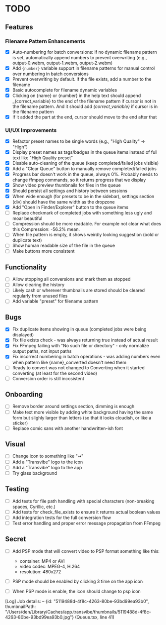 # TODO

## Features

### Filename Pattern Enhancements

- [x] Auto-numbering for batch conversions: If no dynamic filename pattern is set, automatically append numbers to prevent overwriting (e.g., output-0.webm, output-1.webm, output-2.webm)
- [x] Add `{number}` variable support in filename patterns for manual control over numbering in batch conversions
- [x] Prevent overwriting by default. If the file exists, add a number to the filename
- [x] Basic autocomplete for filename dynamic variables
- [x] Clicking on {name} or {number} in the help text should append _{correct_variable} to the end of the filename pattern if cursor is not in the filename pattern. And it should add _{correct_variable}_ if cursor is in the filename pattern
- [x] If it added the part at the end, cursor should move to the end after that

### UI/UX Improvements

- [x] Refactor preset names to be single words (e.g., "High Quality" → "High")
- [x] Display preset names as tags/badges in the queue items instead of full text like "High Quality preset"
- [x] Disable auto-cleaning of the queue (keep completed/failed jobs visible)
- [x] Add a "Clear Queue" button to manually remove completed/failed jobs
- [x] Progress bar doesn't work in the queue, always 0%. Probably needs to change ffmpeg commands, so it returns progress that we display
- [x] Show video preview thumbnails for files in the queue
- [x] Should persist all settings and history between sessions
- [x] When wide enough (for presets to be in the sidebar), settings section (div) should have the same width as the dropzone
- [x] Add "Open in Finder/Explorer" button to the queue items
- [ ] Replace checkmark of completed jobs with something less ugly and moar beautiful
- [ ] Compression should be more readable. For example not clear what does this Compression: -56.2% mean.
- [ ] When file pattern is empty, it shows weirdly looking suggestion (bold or duplicate text)
- [ ] Show human readable size of the file in the queue
- [ ] Make buttons more consistent

## Functionality

- [ ] Allow stopping all conversions and mark them as stopped
- [ ] Allow clearing the history
- [ ] Likely cash or wherever thumbnails are stored should be cleared regularly from unused files
- [ ] Add variable "preset" for filename pattern

## Bugs

- [x] Fix duplicate items showing in queue (completed jobs were being displayed)
- [x] Fix file exists check - was always returning true instead of actual result
- [x] Fix FFmpeg failing with "No such file or directory" - only normalize output paths, not input paths
- [x] Fix incorrect numbering in batch operations - was adding numbers even when pattern like {name}_converted doesn't need them
- [ ] Ready to convert was not changed to Converting when it started converting (at least for the second video)
- [ ] Conversion order is still incosistent

## Onboarding

- [ ] Remove border around settings section, dimming is enough
- [ ] Make text more visible by adding white background having the same form but slighly larger than letters (so that it looks cloudish, or like a sticker)
- [ ] Replace comic sans with another handwritten-ish font

## Visual

- [ ] Change icon to something like "↦"
- [ ] Add a "Transvibe" logo to the icon
- [ ] Add a "Transvibe" logo to the app
- [ ] Try glass background

## Testing

- [ ] Add tests for file path handling with special characters (non-breaking spaces, Cyrillic, etc.)
- [ ] Add tests for check_file_exists to ensure it returns actual boolean values
- [ ] Add integration tests for the full conversion flow
- [ ] Test error handling and proper error message propagation from FFmpeg

## Secret

- [ ] Add PSP mode that will convert video to PSP format
  something like this:
  - container: MP4 or AVI
  - video codec: MPEG-4, H.264
  - resolution: 480x272

- [ ] PSP mode should be enabled by clicking 3 time on the app icon
- [ ] When PSP mode is enable, the icon should change to psp icon

[Log] Job details: – {id: "5119488d-4f8c-4263-80be-93bd99ea93b0", thumbnailPath: "/Users/den/Library/Caches/app.transvibe/thumbnails/5119488d-4f8c-4263-80be-93bd99ea93b0.jpg"} (Queue.tsx, line 41)

